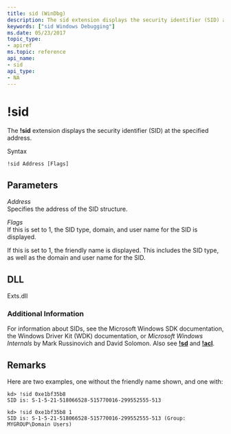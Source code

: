 ```yaml
---
title: sid (WinDbg)
description: The sid extension displays the security identifier (SID) at the specified address.
keywords: ["sid Windows Debugging"]
ms.date: 05/23/2017
topic_type:
- apiref
ms.topic: reference
api_name:
- sid
api_type:
- NA
---
```


# !sid


The **!sid** extension displays the security identifier (SID) at the specified address.

Syntax

```dbgcmd
!sid Address [Flags] 
```

## <span id="ddk__sid_dbg"></span><span id="DDK__SID_DBG"></span>Parameters


<span id="_______Address______"></span><span id="_______address______"></span><span id="_______ADDRESS______"></span> *Address*   
Specifies the address of the SID structure.

<span id="_______Flags______"></span><span id="_______flags______"></span><span id="_______FLAGS______"></span> *Flags*   
If this is set to 1, the SID type, domain, and user name for the SID is displayed.

If this is set to 1, the friendly name is displayed. This includes the SID type, as well as the domain and user name for the SID.

## DLL

Exts.dll

### Additional Information

For information about SIDs, see the Microsoft Windows SDK documentation, the Windows Driver Kit (WDK) documentation, or *Microsoft Windows Internals* by Mark Russinovich and David Solomon. Also see [**!sd**](-sd.md) and [**!acl**](-acl.md).

## Remarks

Here are two examples, one without the friendly name shown, and one with:

```dbgcmd
kd> !sid 0xe1bf35b8
SID is: S-1-5-21-518066528-515770016-299552555-513

kd> !sid 0xe1bf35b8 1
SID is: S-1-5-21-518066528-515770016-299552555-513 (Group: MYGROUP\Domain Users)
```

 

 





